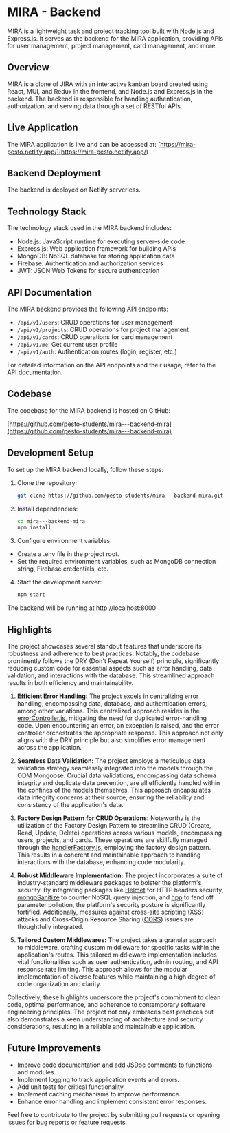 # MIRA - Backend

MIRA is a lightweight task and project tracking tool built with Node.js and Express.js. It serves as the backend for the MIRA application, providing APIs for user management, project management, card management, and more.

## Overview

MIRA is a clone of JIRA with an interactive kanban board created using React, MUI, and Redux in the frontend, and Node.js and Express.js in the backend. The backend is responsible for handling authentication, authorization, and serving data through a set of RESTful APIs.

## Live Application

The MIRA application is live and can be accessed at: [https://mira-pesto.netlify.app/](https://mira-pesto.netlify.app/)

## Backend Deployment

The backend is deployed on Netlify serverless.

## Technology Stack

The technology stack used in the MIRA backend includes:

- Node.js: JavaScript runtime for executing server-side code
- Express.js: Web application framework for building APIs
- MongoDB: NoSQL database for storing application data
- Firebase: Authentication and authorization services
- JWT: JSON Web Tokens for secure authentication

## API Documentation

The MIRA backend provides the following API endpoints:

- `/api/v1/users`: CRUD operations for user management
- `/api/v1/projects`: CRUD operations for project management
- `/api/v1/cards`: CRUD operations for card management
- `/api/v1/me`: Get current user profile
- `/api/v1/auth`: Authentication routes (login, register, etc.)

For detailed information on the API endpoints and their usage, refer to the API documentation.

## Codebase

The codebase for the MIRA backend is hosted on GitHub:

[https://github.com/pesto-students/mira---backend-mira](https://github.com/pesto-students/mira---backend-mira)

## Development Setup

To set up the MIRA backend locally, follow these steps:

1. Clone the repository:

   ```bash
   git clone https://github.com/pesto-students/mira---backend-mira.git
   ```

2. Install dependencies:
    ```bash
    cd mira---backend-mira
    npm install
    ```
3. Configure environment variables:

- Create a .env file in the project root.
- Set the required environment variables, such as MongoDB connection string, Firebase credentials, etc.

4. Start the development server:
    
    ```bash
    npm start
    ```
The backend will be running at http://localhost:8000

## Highlights

The project showcases several standout features that underscore its robustness and adherence to best practices. Notably, the codebase prominently follows the DRY (Don't Repeat Yourself) principle, significantly reducing custom code for essential aspects such as error handling, data validation, and interactions with the database. This streamlined approach results in both efficiency and maintainability.

1. **Efficient Error Handling:**
   The project excels in centralizing error handling, encompassing data, database, and authentication errors, among other variations. This centralized approach resides in the [errorController.js](/src/controllers/errorController.js), mitigating the need for duplicated error-handling code. Upon encountering an error, an exception is raised, and the error controller orchestrates the appropriate response. This approach not only aligns with the DRY principle but also simplifies error management across the application.

2. **Seamless Data Validation:**
   The project employs a meticulous data validation strategy seamlessly integrated into the models through the ODM Mongoose. Crucial data validations, encompassing data schema integrity and duplicate data prevention, are all efficiently handled within the confines of the models themselves. This approach encapsulates data integrity concerns at their source, ensuring the reliability and consistency of the application's data.

3. **Factory Design Pattern for CRUD Operations:**
   Noteworthy is the utilization of the Factory Design Pattern to streamline CRUD (Create, Read, Update, Delete) operations across various models, encompassing users, projects, and cards. These operations are skillfully managed through the [handlerFactory.js](src/controllers/handlerFactory.js), employing the factory design pattern. This results in a coherent and maintainable approach to handling interactions with the database, enhancing code modularity.

4. **Robust Middleware Implementation:**
   The project incorporates a suite of industry-standard middleware packages to bolster the platform's security. By integrating packages like [Helmet](https://www.npmjs.com/package/helmet) for HTTP headers security, [mongoSanitize](https://www.npmjs.com/package/mongo-sanitize) to counter NoSQL query injection, and [hpp](https://www.npmjs.com/package/hpp) to fend off parameter pollution, the platform's security posture is significantly fortified. Additionally, measures against cross-site scripting ([XSS](https://www.npmjs.com/package/xss)) attacks and Cross-Origin Resource Sharing ([CORS](https://www.npmjs.com/package/cors)) issues are thoughtfully integrated.

5. **Tailored Custom Middlewares:**
   The project takes a granular approach to middleware, crafting custom middleware for specific tasks within the application's routes. This tailored middleware implementation includes vital functionalities such as user authentication, admin routing, and API response rate limiting. This approach allows for the modular implementation of diverse features while maintaining a high degree of code organization and clarity.

Collectively, these highlights underscore the project's commitment to clean code, optimal performance, and adherence to contemporary software engineering principles. The project not only embraces best practices but also demonstrates a keen understanding of architecture and security considerations, resulting in a reliable and maintainable application.

## Future Improvements

- Improve code documentation and add JSDoc comments to functions and modules.
- Implement logging to track application events and errors.
- Add unit tests for critical functionality.
- Implement caching mechanisms to improve performance.
- Enhance error handling and implement consistent error responses.

Feel free to contribute to the project by submitting pull requests or opening issues for bug reports or feature requests.
